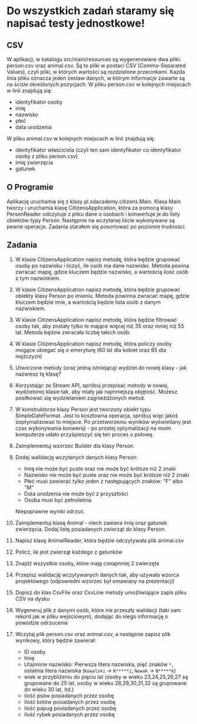 # Do wszystkich zadań staramy się napisać testy jednostkowe!

## CSV
W aplikacji, w katalogu src/main/resources są wygenerowane dwa pliki: person.csv oraz animal.csv. Są to pliki w postaci CSV (Comma-Separated Values), czyli pliki, w których wartości są rozdzielone przecinkami. Każda linia pliku oznacza jeden zestaw danych, w którym informacje zawarte są na ściśle określonych pozycjach:
W pliku person.csv w kolejnych miejscach w linii znajdują się:
* identyfikator osoby
* imię
* nazwisko
* płeć
* data urodzenia
 
W pliku animal.csv w kolejnych miejscach w linii znajdują się:
* identyfikator właściciela (czyli ten sam identyfikator co identyfikator osoby z pliku person.csv)
* imię zwierzęcia
* gatunek
 
## O Programie
Aplikację uruchamia się z klasy pl.sdacademy.citizens.Main. Klasa Main tworzy i uruchamia klasę CitizensApplication, która za pomocą klasy PersonReader odczytuje z pliku dane o osobach i konwertuje je do listy obiektów typy Person. Następnie na wczytanej liście wykonywane są pewne operacje.
Zadania starałem się posortować po poziomie trudności.

## Zadania
1. W klasie CitizensApplication napisz metodę, która będzie grupować osoby po nazwisku i liczyć, ile osób ma dane nazwisko. Metoda powina zwracać mapę, gdzie kluczem będzie nazwisko, a wartością ilość osób z tym nazwiskiem.
2. W klasie CitizensApplication napisz metodę, która będzie grupować obiekty klasy Person po imieniu. Metoda powinna zwracać mapę, gdzie kluczem będzie imie, a wartością będzie lista osób z danym nazwiskiem.
3. W klasie CitizensApplication napisz metodę, która będzie filtrować osoby tak, aby zostały tylko te mające więcej niż 35 oraz mniej niż 55 lat. Metoda będzie zwracała liczbę takich osób.
4. W klasie CitizensApplication napisz metodę, która policzy osoby mogące ubiegać się o emeryturę (60 lat dla kobiet oraz 65 dla mężczyzn)
5. Utworzone metody (oraz jedną istniejącą) wydziel do nowej klasy - jak nazwiesz tę klasę?
6. Korzystając ze Stream API, spróbuj przepisać metody w nowej, wydzielonej klasie tak, aby miały jak najmniejszą objętość. Możesz posiłkować się wydzielaniem zagnieżdżonych metod.
7. W konstruktorze klasy Person jest tworzony obiekt typu SimpleDateFormat. Jest to kosztowna operacja, spróbuj więc jakoś zoptymalizować to miejsce. Po przetworzeniu wyników wyświetlany jest czas wykonywania konwersji - po prostej optymalizacji na moim komputerze udało przyśpieszyć się ten proces o połowę.
8. Zaimplementuj wzorzec Builder dla klasy Person.
9. Dodaj walidację wczytanych danych klasy Person:
   - Imię nie może być puste oraz nie może być krótsze niż 2 znaki
   - Nazwisko nie może być puste oraz nie może być krótsze niż 2 znaki
   - Płeć musi zawierać tylko jeden z następujących znaków: "F" albo "M"
   - Data urodzenia nie może być z przyszłości
   - Osoba musi być pełnoletnia
   
    Niepoprawne wyniki odrzuć.
10. Zaimplementuj klasę Animal - niech zawiera imię oraz gatunek zwierzęcia. Dodaj listę posiadanych zwierząt do klasy Person.
11. Napisz klasę AnimalReader, która będzie odczytywała plik animal.csv
12. Policz, ile jest zwierząt każdego z gatunków
13. Znajdź wszystkie osoby, które mają conajmniej 2 zwierzęta
14. Przepisz walidację wczytywanych danych tak, aby używała wzorca projektówego (odpowiedni wzorzec był omawiany na prezentacji)
15. Dopisz do klas CsvFile oraz CsvLine metody umożliwiające zapis pliku CSV na dysku
16. Wygeneruj plik z danymi osób, które nie przeszły walidacji (taki sam rekord jak w pliku wejściowym), dodając do niego informację o powodzie odrzucenia
17. Wczytaj plik person.csv oraz animal.csv, a następnie zapisz plik wynikowy, który będzie zawierał:
	- ID osoby
	- Imię
	- Utajnione nazwisko: Pierwsza litera nazwiska, pięć znaków `*`, ostatnia litera nazwiska (`Kowalski` -> `K*****i`; `Nowak` -> `N*****k`)
	- wiek w przybliżeniu do pięciu lat (osoby w wieku 23,24,25,26,27 są grupowane do 25 lat, osoby w wieku 28,29,30,31,32 są grupowane do wieku 30 lat, itd.)
	- ilość psów posiadanych przez osobę
	- ilość kotów posiadanych przez osobę
	- ilość papug posiadanych przez osobę
	- ilość rybek posiadanych przez osobę
